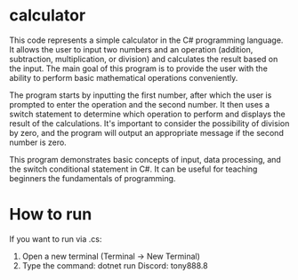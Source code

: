 ﻿# calculator
This code represents a simple calculator in the C# programming language. It allows the user to input two numbers and an operation (addition, subtraction, multiplication, or division) and calculates the result based on the input. The main goal of this program is to provide the user with the ability to perform basic mathematical operations conveniently.

The program starts by inputting the first number, after which the user is prompted to enter the operation and the second number. It then uses a switch statement to determine which operation to perform and displays the result of the calculations. It's important to consider the possibility of division by zero, and the program will output an appropriate message if the second number is zero.

This program demonstrates basic concepts of input, data processing, and the switch conditional statement in C#. It can be useful for teaching beginners the fundamentals of programming.
# How to run
If you want to run via .cs:
1. Open a new terminal (Terminal -> New Terminal)
2. Type the command: dotnet run
Discord: tony888.8
